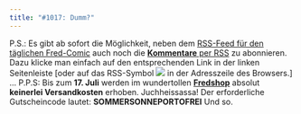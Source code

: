 ```yaml
---
title: "#1017: Dumm?"
---
```


P.S.:
Es gibt ab sofort die Möglichkeit, neben dem <a href="http://www.fonflatter.de/feed/">RSS-Feed für den täglichen Fred-Comic</a> auch noch die <a href="http://www.fonflatter.de/comments/feed/"><strong>Kommentare</strong> per RSS</a> zu abonnieren. Dazu klicke man einfach auf den entsprechenden Link in der linken Seitenleiste [oder auf das RSS-Symbol <img src="http://www.fonflatter.de/wp-content/themes/fonflatter/images/rss.png"> in der Adresszeile des Browsers.] ...
P.P.S:
Bis zum <strong>17. Juli</strong> werden im wundertollen <a href="http://fredshop.spreadshirt.net/"><strong>Fredshop</strong></a> absolut <strong>keinerlei Versandkosten</strong> erhoben. Juchheissassa!
Der erforderliche Gutscheincode lautet:
<strong>SOMMERSONNEPORTOFREI</strong>
Und so.

